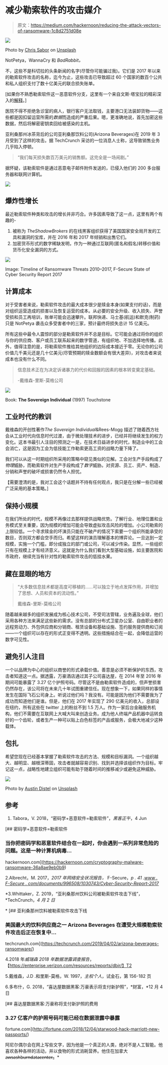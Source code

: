 # 减少勒索软件的攻击媒介

> 原文：<https://medium.com/hackernoon/reducing-the-attack-vectors-of-ransomware-1c8d2751d08e>

![](img/e6b2ff9e12bf58e03f082c3f2e935d1f.png)

Photo by [Chris Sabor](https://unsplash.com/@chrissabor?utm_source=medium&utm_medium=referral) on [Unsplash](https://unsplash.com?utm_source=medium&utm_medium=referral)

NotPetya，WannaCry 和 *BadRabbit。*

不，这些不是科切拉的头条新闻的名字(尽管你可能骗过我)。它们是 2017 年以来的勒索软件攻击的名称，迄今为止，这些攻击已导致超过 60 个国家的数百个公共和私人组织支付了数十亿美元的联合损失账单。

[如果你不熟悉勒索软件这一恶意软件分支，这里有一个来自文斯·塔宝拉的精彩深入的[解释](https://hackernoon.com/cryptography-malware-ransomware-36a8ae9eb0b9)。]

医院不得不拒绝急诊室的病人，银行客户无法取钱，主要港口无法装卸货物——这些都是因扣留运营所需的*数据*而造成的严重后果。嗯，更准确地说，首先加密这些数据，然后将解密密钥卖回给被感染的主机。

亚利桑那州冰茶背后的公司亚利桑那饮料公司(Arizona Beverages)在 2019 年 3 月受到了这样的攻击。据 TechCrunch 采访的一位消息人士称，这导致销售业务几乎陷入停顿。

> “我们每天损失数百万美元的销售额。这完全是一场闹剧。”

据怀疑，该勒索软件是通过恶意电子邮件附件发送的，已侵入他们的 200 多台服务器和联网计算机。

![](img/01f3cbde8f4770b529ed0dbdfccfef50.png)

## 爆炸性增长

最近勒索软件种类和攻击的增长并非巧合。许多因素导致了这一点，这里有两个有趣的-

1.  被称为 *TheShadowBrokers* 的在线黑客组织获得了美国国家安全局开发的工具和漏洞的宝库，并在 2016 年和 2017 年倾销和出售它们。
2.  加密货币形式的数字稀缺发明，作为一种通过互联网(匿名和假名)转移价值和货币化安全漏洞的方式。

![](img/f87a37a9ff735ced91e592294c1312b9.png)

Image: Timeline of Ransomware Threats 2010–2017, F-Secure State of Cyber Security Report 2017

## 计算成本

对于受害者来说，勒索软件攻击的最大成本很少是赎金本身(如果支付的话)，而是对组织运营造成的损害以及恢复运营的成本。从必要的安全升级、收入损失、声誉受损和员工再培训，账单可能会迅速攀升。联邦快递、马士基(航运)和默克(制药)只是 NotPetya 袭击众多受害者中的三家，预计最终将损失总计 15 亿美元。

所有这些中最令人震惊的部分是勒索软件并不总是目标。它可能会通过将你的组织与你的供应商、客户或员工联系起来的数字管道，有组织地、不加选择地传播。此外，值得注意的是，将勒索软件推给其他组织的边际成本接近于零。无论你的公司价值几千美元还是几十亿美元(尽管预期的赎金数额会有很大差异)，对攻击者来说成本也没有什么不同。

> 信息技术正在为决定诉诸暴力的代价和回报的因素的根本转变奠定基础。
> 
> -戴维森-里斯-莫格公司

![](img/e6fd9a76977798dac1ee8eff287bfca8.png)

Book: **The Sovereign Individual** (1997) Touchstone

## 工业时代的教训

戴维森的开创性著作*The Sovereign Individual*&Rees-Mogg 描述了随着西方社会从工业时代向信息时代过渡，由于微处理技术的进步，已经并将继续发生的权力变化。这本书最引人注目的预测之一是，在技术日益进步的时代，制造业中的工会会消亡，这是因为工会为低技能工作勒索更高工资的战略力量下降了。

我们可以从这一时期组织所采用的策略中窥见类似的见解。工会对生产手段构成了*物理*威胁，而勒索软件对生产手段构成了*数字*威胁。对资源、员工、资产、制造、分销和声誉的破坏或损害仍然令人担忧。

【需要澄清的是，我对工会这个话题并不持有任何观点，我只是在分解一些已经被广泛采用的基本策略。]

## 保持小规模

在我们所处的时代，规模不再像过去那样提供战略优势。了解行业、地理位置和业务模式至关重要，因为规模的增加可能会导致虚拟攻击风险的增加。小公司勒索的上限较低。一个寻求赎金的坏演员只能在不破产的情况下索要一个组织所能承受的数目，否则双方都会空手而归。希望这样的演员理解基本的博弈论。一旦达到一定规模，实施一个门槛，即分成独立的部门或公司，可以减少传染。显然，一些组织只有在规模上才有经济意义。这就是为什么我们看到大型基础设施，如主要医院和市政府，继续充当有针对性的勒索软件攻击的低挂水果。

## 藏在显眼的地方

> “大多数信息技术都是高度可移植的……可以独立于地点发挥作用，并增加了思想、人员和资本的流动性。”
> 
> 戴维森-里斯-莫格公司

随着越来越多的组织发展成为核心技术公司，不受司法管辖，业务遍及全球，他们采用各种方法来满足这些新的需求。没有总部的分布式卫星办公室、自由职业者的远程劳动力、外包供应商和分销商、租赁设备和基础设施、签约服务提供商和订阅——一个组织可以存在的形式正变得不透明。这些措施结合在一起，会降低运营的数字可见性。

## 避免引人注目

一个以品牌为中心的组织以商誉的形式承载价值。善意是必须不断保护的东西，攻击者知道这一点。据透露，万豪酒店通过其子公司喜达屋，在 2014 年至 2016 年期间可能暴露了 3.27 亿个护照号码。尽管这不是由勒索软件造成的，但声誉损害仍然存在，该公司将在未来几十年试图重建信任。现在想象一下，如果同样的事情发生在国际飞石公司身上。听说过他们吗？我没有。可能是因为他们不需要我为了成功而知道他们是谁。但是，他们在 2017 年实现了 290 亿美元的收入，总部设在纽约，所有这些在 twitter 上的粉丝不到 1.5 万人。作为一家后台金融服务机构，他们不需要在互联网上大喊大叫来创造业务。成为他人终端产品机器中运转良好的一个齿轮，或者生产一种可以贴上白色标签的产品或服务，会极大地减少这种载体。

## 包扎

希望您现在已经基本掌握了勒索软件攻击的方法、规模和目标漏洞。一个组织越大、越明显、越根深蒂固，攻击者就越容易识别、找到并选择该组织作为目标。牢记这一点，战略性地建立组织可能有助于随着时间的推移减少或避免这种威胁。

![](img/0bd4c429791720c8cb319f7ed4c73056.png)

Photo by [Austin Distel](https://unsplash.com/@austindistel?utm_source=medium&utm_medium=referral) on [Unsplash](https://unsplash.com?utm_source=medium&utm_medium=referral)

## 参考

1.  Tabora，V. 2018，“密码学+恶意软件=勒索软件”，*黑客正午*，4 Jun

[](https://hackernoon.com/cryptography-malware-ransomware-36a8ae9eb0b9) [## 密码学+恶意软件=勒索软件

### 当你把密码学和恶意软件结合在一起时，你会遇到一系列非常危险的问题。这是一种计算机病毒…

hackernoon.com](https://hackernoon.com/cryptography-malware-ransomware-36a8ae9eb0b9) 

2.Albrecht，M. 2017，*2017 年网络安全状况报告，* F-Secure，*p . 41 .[www . F-Secure . com/documents/996508/1030743/Cyber-Security-Report-2017](https://www.f-secure.com/documents/996508/1030743/cyber-security-report-2017)*

*3.Whittaker，Z. 2019，“亚利桑那州饮料公司被勒索软件攻击下线”， *TechCrunch，*4 月 2 日*

*[](https://techcrunch.com/2019/04/02/arizona-beverages-ransomware/) [## 亚利桑那州饮料被勒索软件攻击下线

### 美国最大的饮料供应商之一 Arizona Beverages 在遭受大规模勒索软件攻击后正在恢复中…

techcrunch.com](https://techcrunch.com/2019/04/02/arizona-beverages-ransomware/) 

4.2018 年*威瑞森 2018 年数据泄露调查报告*，【https://enterprise.verizon.com/resources/reports/dbir/】T2

5.戴维森，J.D .和里斯-莫格，W. 1997，*主权个人*，试金石，第 156-182 页

6.多布什，G. 2018，“喜达屋数据黑客:万豪表示将支付新护照”，*财富，*12 月 4 日

[](http://fortune.com/2018/12/04/starwood-hack-marriott-new-passports/) [## 喜达屋数据黑客:万豪称将支付新护照的费用

### 3.27 亿客户的护照号码可能已经在数据泄露中暴露

fortune.com](http://fortune.com/2018/12/04/starwood-hack-marriott-new-passports/) 

阿尼尔偶尔会在网上写些文字，因为他是一个真正的人类，绝对不是人工智能。他喜欢各种各样的活动，并以食物的形式消耗营养。他住在加拿大 a̶w̶s̶̶a̶s̶h̶b̶u̶r̶n̶̶d̶a̶t̶a̶̶c̶e̶n̶t̶e̶r̶。*